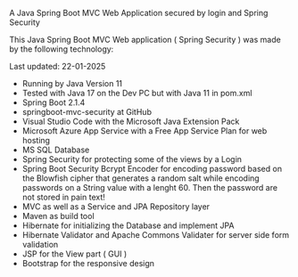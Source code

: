 A Java Spring Boot MVC Web Application secured by login and Spring Security

This Java Spring Boot MVC Web application ( Spring Security ) was made by the following technology: 

Last updated: 22-01-2025

- Running by Java Version 11 
- Tested with Java 17 on the Dev PC but with Java 11 in pom.xml
- Spring Boot 2.1.4  
- springboot-mvc-security at GitHub
- Visual Studio Code with the Microsoft Java Extension Pack
- Microsoft Azure App Service with a Free App Service Plan for web hosting
- MS SQL Database
- Spring Security for protecting some of the views by a Login
- Spring Boot Security Bcrypt Encoder for encoding password based on the
  Blowfish cipher that generates a random salt while encoding passwords on a String
  value with a lenght 60. Then the password are not stored in pain text!
- MVC as well as a Service and JPA Repository layer
- Maven as build tool
- Hibernate for initializing the Database and implement JPA
- Hibernate Validator and Apache Commons Validater for server side form validation
- JSP for the View part ( GUI )
- Bootstrap for the responsive design

